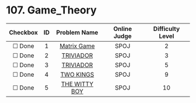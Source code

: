 # 107. Game_Theory


| Checkbox | ID | Problem Name|Online Judge|Difficulty Level|
|:---:|:---:|:---:|:---:|:---:|
|&#9744; Done|1|[Matrix Game](http://www.spoj.com/problems/MATGAME/)|SPOJ|2|
|&#9744; Done|2|[TRIVIADOR](http://www.spoj.com/problems/TWOKINGS/)|SPOJ|3|
|&#9744; Done|3|[TRIVIADOR](http://www.spoj.com/problems/QWERTY04/)|SPOJ|5|
|&#9744; Done|4|[TWO KINGS](http://www.spoj.com/problems/CONQUER/)|SPOJ|9|
|&#9744; Done|5|[THE WITTY BOY](http://www.spoj.com/problems/WITTYBOY/)|SPOJ|10|
